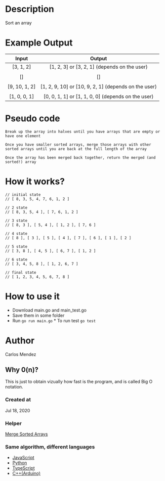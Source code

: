 # Description

Sort an array

# Example Output

|     Input     |                        Output                        |
| :-----------: | :--------------------------------------------------: |
|   [3, 1, 2]   |     [1, 2, 3] or [3, 2, 1] (depends on the user)     |
|               |                                                      |
|      []       |                          []                          |
|               |                                                      |
| [9, 10, 1, 2] | [1, 2, 9, 10] or [10, 9, 2, 1] (depends on the user) |
|               |                                                      |
| [1, 0, 0, 1]  |  [0, 0, 1, 1] or [1, 1, 0, 0] (depends on the user)  |

# Pseudo code

```
Break up the array into halves until you have arrays that are empty or have one element

Once you have smaller sorted arrays, merge those arrays with other sorted arrays until you are back at the full length of the array

Once the array has been merged back together, return the merged (and sorted!) array
```

# How it works?

```
// initial state
// [ 8, 3, 5, 4, 7, 6, 1, 2 ]

// 2 state
// [ 8, 3, 5, 4 ], [ 7, 6, 1, 2 ]

// 3 state
// [ 8, 3 ], [ 5, 4 ], [ 1, 2 ], [ 7, 6 ]

// 4 state
// [ 8 ], [ 3 ], [ 5 ], [ 4 ], [ 7 ], [ 6 ], [ 1 ], [ 2 ]

// 5 state
// [ 3, 8 ], [ 4, 5 ], [ 6, 7 ], [ 1, 2 ]

// 6 state
// [ 3, 4, 5, 8 ], [ 1, 2, 6, 7 ]

// final state
// [ 1, 2, 3, 4, 5, 6, 7, 8 ]
```

# How to use it

-   Download main.go and main_test.go
-   Save them in some folder
-   Run `go run main.go` \* To run test `go test`

# Author

Carlos Mendez

## Why 0(n)?

This is just to obtain vizually how fast is the program, and is called Big O notation.

### Created at

Jul 18, 2020

### Helper

[Merge Sorted Arrays](https://github.com/cjairm/go/tree/master/Algorithms-Go/013_merge_sorted_arrays)

### Same algorithm, different languages

-   [JavaScript](https://github.com/cjairm/javascript/tree/master/Algorithms-JS/014_merge_sort)
-   [Python](https://github.com/cjairm/python/tree/master/Algoritms-Py/014_merge_sort)
-   [TypeScript](https://github.com/cjairm/typescript/tree/master/Algorithms-TS/014_merge_sort)
-   [C++(Arduino)](https://github.com/cjairm/arduino/tree/master/Algorithms-Cpp/014_merge_sort)
